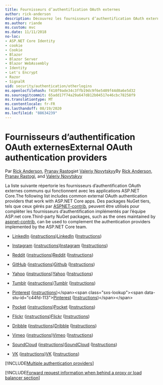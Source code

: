 ```yaml
---
title: Fournisseurs d’authentification OAuth externes
author: rick-anderson
description: Découvrez les fournisseurs d’authentification OAuth externes qui fonctionnent avec les applications ASP.NET Core.
ms.author: riande
ms.custom: mvc
ms.date: 11/11/2018
no-loc:
- ASP.NET Core Identity
- cookie
- Cookie
- Blazor
- Blazor Server
- Blazor WebAssembly
- Identity
- Let's Encrypt
- Razor
- SignalR
uid: security/authentication/otherlogins
ms.openlocfilehash: f410f9ade34c3ffb19dc9f6e5409f44d0a6e5d32
ms.sourcegitcommit: 65add17f74a29a647d812b04517e46cbc78258f9
ms.translationtype: MT
ms.contentlocale: fr-FR
ms.lasthandoff: 08/19/2020
ms.locfileid: "88634239"
---
```

# <a name="external-oauth-authentication-providers"></a><span data-ttu-id="c44fd-103">Fournisseurs d’authentification OAuth externes</span><span class="sxs-lookup"><span data-stu-id="c44fd-103">External OAuth authentication providers</span></span>

<span data-ttu-id="c44fd-104">Par [Rick Anderson](https://twitter.com/RickAndMSFT), [Pranav Rastogi](https://github.com/rustd)et [Valeriy Novytskyy](https://github.com/01binary)</span><span class="sxs-lookup"><span data-stu-id="c44fd-104">By [Rick Anderson](https://twitter.com/RickAndMSFT), [Pranav Rastogi](https://github.com/rustd), and [Valeriy Novytskyy](https://github.com/01binary)</span></span>

<span data-ttu-id="c44fd-105">La liste suivante répertorie les fournisseurs d’authentification OAuth externes communs qui fonctionnent avec les applications ASP.NET Core.</span><span class="sxs-lookup"><span data-stu-id="c44fd-105">The following list includes common external OAuth authentication providers that work with ASP.NET Core apps.</span></span> <span data-ttu-id="c44fd-106">Des packages NuGet tiers, tels que ceux gérés par [ASPNET-contrib](https://www.nuget.org/packages?q=owners%3Aaspnet-contrib+title%3AOAuth), peuvent être utilisés pour compléter les fournisseurs d’authentification implémentés par l’équipe ASP.net core.</span><span class="sxs-lookup"><span data-stu-id="c44fd-106">Third-party NuGet packages, such as the ones maintained by [aspnet-contrib](https://www.nuget.org/packages?q=owners%3Aaspnet-contrib+title%3AOAuth), can be used to complement the authentication providers implemented by the ASP.NET Core team.</span></span>

* <span data-ttu-id="c44fd-107">[LinkedIn](https://www.linkedin.com/developer/apps) ([instructions](https://developer.linkedin.com/docs/oauth2))</span><span class="sxs-lookup"><span data-stu-id="c44fd-107">[LinkedIn](https://www.linkedin.com/developer/apps) ([Instructions](https://developer.linkedin.com/docs/oauth2))</span></span>

* <span data-ttu-id="c44fd-108">[Instagram](https://www.instagram.com/developer/register/) ([instructions](https://www.instagram.com/developer/authentication/))</span><span class="sxs-lookup"><span data-stu-id="c44fd-108">[Instagram](https://www.instagram.com/developer/register/) ([Instructions](https://www.instagram.com/developer/authentication/))</span></span>

* <span data-ttu-id="c44fd-109">[Reddit](https://www.reddit.com/login?dest=https%3A%2F%2Fwww.reddit.com%2Fprefs%2Fapps) ([instructions](https://github.com/reddit/reddit/wiki/OAuth2-Quick-Start-Example))</span><span class="sxs-lookup"><span data-stu-id="c44fd-109">[Reddit](https://www.reddit.com/login?dest=https%3A%2F%2Fwww.reddit.com%2Fprefs%2Fapps) ([Instructions](https://github.com/reddit/reddit/wiki/OAuth2-Quick-Start-Example))</span></span>

* <span data-ttu-id="c44fd-110">[GitHub](https://github.com/login?return_to=https%3A%2F%2Fgithub.com%2Fsettings%2Fapplications%2Fnew) ([instructions](https://developer.github.com/v3/oauth/))</span><span class="sxs-lookup"><span data-stu-id="c44fd-110">[Github](https://github.com/login?return_to=https%3A%2F%2Fgithub.com%2Fsettings%2Fapplications%2Fnew) ([Instructions](https://developer.github.com/v3/oauth/))</span></span>

* <span data-ttu-id="c44fd-111">[Yahoo](https://login.yahoo.com/config/login?src=devnet&.done=http%3A%2F%2Fdeveloper.yahoo.com%2Fapps%2Fcreate%2F) ([instructions](https://developer.yahoo.com/bbauth/user.html))</span><span class="sxs-lookup"><span data-stu-id="c44fd-111">[Yahoo](https://login.yahoo.com/config/login?src=devnet&.done=http%3A%2F%2Fdeveloper.yahoo.com%2Fapps%2Fcreate%2F) ([Instructions](https://developer.yahoo.com/bbauth/user.html))</span></span>

* <span data-ttu-id="c44fd-112">[Tumblr](https://www.tumblr.com/oauth/apps) ([instructions](https://www.tumblr.com/docs/api/v2#auth))</span><span class="sxs-lookup"><span data-stu-id="c44fd-112">[Tumblr](https://www.tumblr.com/oauth/apps) ([Instructions](https://www.tumblr.com/docs/api/v2#auth))</span></span>

* <span data-ttu-id="c44fd-113">[Pinterest](https://www.pinterest.com/login/?next=http%3A%2F%2Fdevsite%2Fapps%2F) ([instructions](https://developers.pinterest.com/docs/api/overview/?))</span><span class="sxs-lookup"><span data-stu-id="c44fd-113">[Pinterest](https://www.pinterest.com/login/?next=http%3A%2F%2Fdevsite%2Fapps%2F) ([Instructions](https://developers.pinterest.com/docs/api/overview/?))</span></span>

* <span data-ttu-id="c44fd-114">[Pocket](https://getpocket.com/developer/apps/new) ([instructions](https://getpocket.com/developer/docs/authentication))</span><span class="sxs-lookup"><span data-stu-id="c44fd-114">[Pocket](https://getpocket.com/developer/apps/new) ([Instructions](https://getpocket.com/developer/docs/authentication))</span></span>

* <span data-ttu-id="c44fd-115">[Flickr](https://www.flickr.com/services/apps/create) ([instructions](https://www.flickr.com/services/api/auth.oauth.html))</span><span class="sxs-lookup"><span data-stu-id="c44fd-115">[Flickr](https://www.flickr.com/services/apps/create) ([Instructions](https://www.flickr.com/services/api/auth.oauth.html))</span></span>

* <span data-ttu-id="c44fd-116">[Dribble](https://dribbble.com/signup) ([instructions](https://developer.dribbble.com/v1/oauth/))</span><span class="sxs-lookup"><span data-stu-id="c44fd-116">[Dribble](https://dribbble.com/signup) ([Instructions](https://developer.dribbble.com/v1/oauth/))</span></span>

* <span data-ttu-id="c44fd-117">[Vimeo](https://vimeo.com/join) ([instructions](https://developer.vimeo.com/api/authentication))</span><span class="sxs-lookup"><span data-stu-id="c44fd-117">[Vimeo](https://vimeo.com/join) ([Instructions](https://developer.vimeo.com/api/authentication))</span></span>

* <span data-ttu-id="c44fd-118">[SoundCloud](https://soundcloud.com/you/apps/new) ([instructions](https://developers.soundcloud.com/blog/we-love-oauth-2))</span><span class="sxs-lookup"><span data-stu-id="c44fd-118">[SoundCloud](https://soundcloud.com/you/apps/new) ([Instructions](https://developers.soundcloud.com/blog/we-love-oauth-2))</span></span>

* <span data-ttu-id="c44fd-119">[VK](https://vk.com/apps?act=manage) ([instructions](https://vk.com/pages?oid=-17680044&p=Authorizing_Sites))</span><span class="sxs-lookup"><span data-stu-id="c44fd-119">[VK](https://vk.com/apps?act=manage) ([Instructions](https://vk.com/pages?oid=-17680044&p=Authorizing_Sites))</span></span>

[!INCLUDE[Multiple authentication providers](includes/chain-auth-providers.md)]

[!INCLUDE[Forward request information when behind a proxy or load balancer section](includes/forwarded-headers-middleware.md)]
